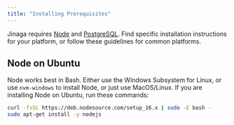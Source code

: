 ```yaml
---
title: "Installing Prerequisites"
---
```


Jinaga requires [Node](https://nodejs.org) and [PostgreSQL](https://www.postgresql.org/).
Find specific installation instructions for your platform, or follow these guidelines for common platforms.

## Node on Ubuntu

Node works best in Bash. Either use the Windows Subsystem for Linux, or use `nvm-windows` to install Node, or just use MacOS/Linux.
If you are installing Node on Ubuntu, run these commands:

```bash
curl -fsSL https://deb.nodesource.com/setup_16.x | sudo -E bash -
sudo apt-get install -y nodejs
```